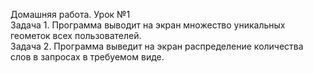 Домашняя работа. Урок №1  
Задача 1. Программа выводит на экран множество уникальных геометок всех пользователей.  
Задача 2. Программа выведит на экран распределение количества слов в запросах в требуемом виде.
